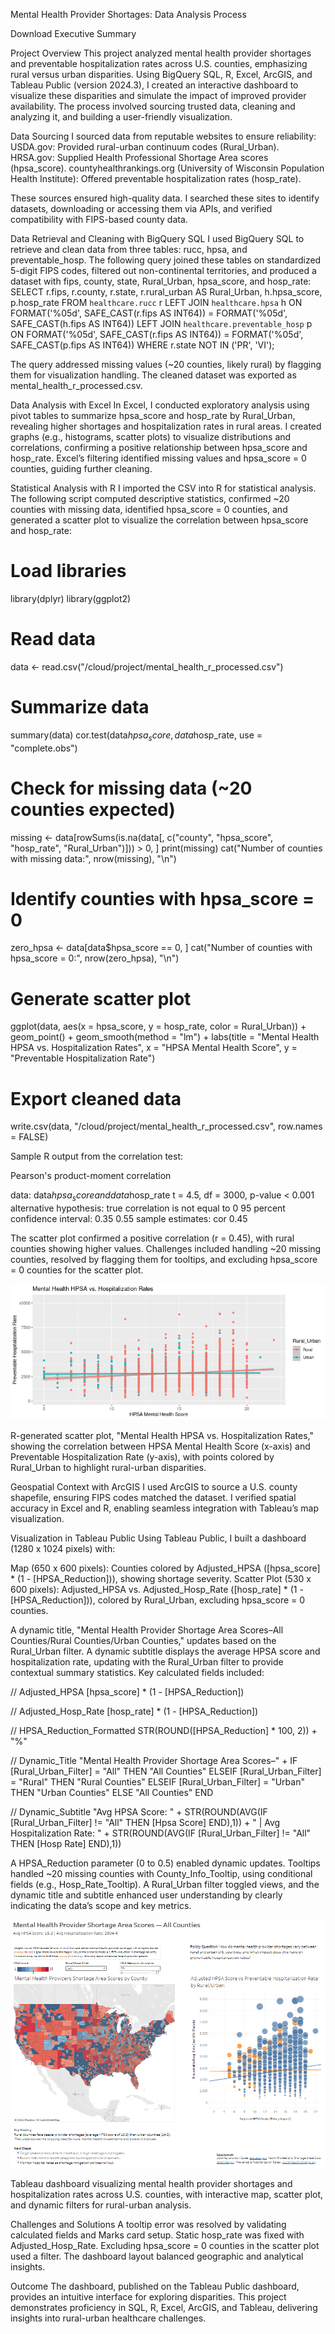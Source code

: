 Mental Health Provider Shortages: Data Analysis Process

Download Executive Summary

Project Overview
This project analyzed mental health provider shortages and preventable hospitalization rates across U.S. counties, emphasizing rural versus urban disparities. Using BigQuery SQL, R, Excel, ArcGIS, and Tableau Public (version 2024.3), I created an interactive dashboard to visualize these disparities and simulate the impact of improved provider availability. The process involved sourcing trusted data, cleaning and analyzing it, and building a user-friendly visualization.

Data Sourcing
I sourced data from reputable websites to ensure reliability:
USDA.gov: Provided rural-urban continuum codes (Rural_Urban).
HRSA.gov: Supplied Health Professional Shortage Area scores (hpsa_score).
countyhealthrankings.org (University of Wisconsin Population Health Institute): Offered preventable hospitalization rates (hosp_rate).

These sources ensured high-quality data. I searched these sites to identify datasets, downloading or accessing them via APIs, and verified compatibility with FIPS-based county data.

Data Retrieval and Cleaning with BigQuery SQL
I used BigQuery SQL to retrieve and clean data from three tables: rucc, hpsa, and preventable_hosp. The following query joined these tables on standardized 5-digit FIPS codes, filtered out non-continental territories, and produced a dataset with fips, county, state, Rural_Urban, hpsa_score, and hosp_rate:
SELECT 
  r.fips, 
  r.county, 
  r.state, 
  r.rural_urban AS Rural_Urban, 
  h.hpsa_score, 
  p.hosp_rate
FROM `healthcare.rucc` r
LEFT JOIN `healthcare.hpsa` h 
  ON FORMAT('%05d', SAFE_CAST(r.fips AS INT64)) = FORMAT('%05d', SAFE_CAST(h.fips AS INT64))
LEFT JOIN `healthcare.preventable_hosp` p 
  ON FORMAT('%05d', SAFE_CAST(r.fips AS INT64)) = FORMAT('%05d', SAFE_CAST(p.fips AS INT64))
WHERE r.state NOT IN ('PR', 'VI');

The query addressed missing values (~20 counties, likely rural) by flagging them for visualization handling. The cleaned dataset was exported as mental_health_r_processed.csv.

Data Analysis with Excel
In Excel, I conducted exploratory analysis using pivot tables to summarize hpsa_score and hosp_rate by Rural_Urban, revealing higher shortages and hospitalization rates in rural areas. I created graphs (e.g., histograms, scatter plots) to visualize distributions and correlations, confirming a positive relationship between hpsa_score and hosp_rate. Excel’s filtering identified missing values and hpsa_score = 0 counties, guiding further cleaning.

Statistical Analysis with R
I imported the CSV into R for statistical analysis. The following script computed descriptive statistics, confirmed ~20 counties with missing data, identified hpsa_score = 0 counties, and generated a scatter plot to visualize the correlation between hpsa_score and hosp_rate:
# Load libraries
library(dplyr)
library(ggplot2)

# Read data
data <- read.csv("/cloud/project/mental_health_r_processed.csv")

# Summarize data
summary(data)
cor.test(data$hpsa_score, data$hosp_rate, use = "complete.obs")

# Check for missing data (~20 counties expected)
missing <- data[rowSums(is.na(data[, c("county", "hpsa_score", "hosp_rate", "Rural_Urban")])) > 0, ]
print(missing)
cat("Number of counties with missing data:", nrow(missing), "\n")

# Identify counties with hpsa_score = 0
zero_hpsa <- data[data$hpsa_score == 0, ]
cat("Number of counties with hpsa_score = 0:", nrow(zero_hpsa), "\n")

# Generate scatter plot
ggplot(data, aes(x = hpsa_score, y = hosp_rate, color = Rural_Urban)) +
  geom_point() +
  geom_smooth(method = "lm") +
  labs(title = "Mental Health HPSA vs. Hospitalization Rates",
       x = "HPSA Mental Health Score",
       y = "Preventable Hospitalization Rate")

# Export cleaned data
write.csv(data, "/cloud/project/mental_health_r_processed.csv", row.names = FALSE)

Sample R output from the correlation test:

Pearson's product-moment correlation

data:  data$hpsa_score and data$hosp_rate
t = 4.5, df = 3000, p-value < 0.001
alternative hypothesis: true correlation is not equal to 0
95 percent confidence interval:
 0.35 0.55
sample estimates:
      cor 
     0.45 

The scatter plot confirmed a positive correlation (r = 0.45), with rural counties showing higher values. Challenges included handling ~20 missing counties, resolved by flagging them for tooltips, and excluding hpsa_score = 0 counties for the scatter plot.

![R_Scatter_Plot](images/r_graph.png)

R-generated scatter plot, "Mental Health HPSA vs. Hospitalization Rates," showing the correlation between HPSA Mental Health Score (x-axis) and Preventable Hospitalization Rate (y-axis), with points colored by Rural_Urban to highlight rural-urban disparities.

Geospatial Context with ArcGIS
I used ArcGIS to source a U.S. county shapefile, ensuring FIPS codes matched the dataset. I verified spatial accuracy in Excel and R, enabling seamless integration with Tableau’s map visualization.

Visualization in Tableau Public
Using Tableau Public, I built a dashboard (1280 x 1024 pixels) with:

Map (650 x 600 pixels): Counties colored by Adjusted_HPSA ([hpsa_score] * (1 - [HPSA_Reduction])), showing shortage severity.
Scatter Plot (530 x 600 pixels): Adjusted_HPSA vs. Adjusted_Hosp_Rate ([hosp_rate] * (1 - [HPSA_Reduction])), colored by Rural_Urban, excluding hpsa_score = 0 counties.

A dynamic title, "Mental Health Provider Shortage Area Scores–All Counties/Rural Counties/Urban Counties," updates based on the Rural_Urban filter. A dynamic subtitle displays the average HPSA score and hospitalization rate, updating with the Rural_Urban filter to provide contextual summary statistics. Key calculated fields included:

// Adjusted_HPSA
[hpsa_score] * (1 - [HPSA_Reduction])

// Adjusted_Hosp_Rate
[hosp_rate] * (1 - [HPSA_Reduction])

// HPSA_Reduction_Formatted
STR(ROUND([HPSA_Reduction] * 100, 2)) + "%"

// Dynamic_Title
"Mental Health Provider Shortage Area Scores–" + 
IF [Rural_Urban_Filter] = "All" THEN "All Counties"
ELSEIF [Rural_Urban_Filter] = "Rural" THEN "Rural Counties"
ELSEIF [Rural_Urban_Filter] = "Urban" THEN "Urban Counties"
ELSE "All Counties" END

// Dynamic_Subtitle
"Avg HPSA Score: " + STR(ROUND(AVG(IF [Rural_Urban_Filter] != "All" THEN [Hpsa Score] END),1)) + " | Avg Hospitalization Rate: " + STR(ROUND(AVG(IF [Rural_Urban_Filter] != "All" THEN [Hosp Rate] END),1))

A HPSA_Reduction parameter (0 to 0.5) enabled dynamic updates. Tooltips handled ~20 missing counties with County_Info_Tooltip, using conditional fields (e.g., Hosp_Rate_Tooltip). A Rural_Urban filter toggled views, and the dynamic title and subtitle enhanced user understanding by clearly indicating the data’s scope and key metrics.

![Dashboard_Screenshot](images/dashboard.png)

Tableau dashboard visualizing mental health provider shortages and hospitalization rates across U.S. counties, with interactive map, scatter plot, and dynamic filters for rural-urban analysis.

Challenges and Solutions
A tooltip error was resolved by validating calculated fields and Marks card setup. Static hosp_rate was fixed with Adjusted_Hosp_Rate. Excluding hpsa_score = 0 counties in the scatter plot used a filter. The dashboard layout balanced geographic and analytical insights.

Outcome
The dashboard, published on the Tableau Public dashboard, provides an intuitive interface for exploring disparities. This project demonstrates proficiency in SQL, R, Excel, ArcGIS, and Tableau, delivering insights into rural-urban healthcare challenges.
